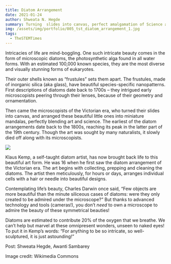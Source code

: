 ```yaml
---
title: Diatom Arrangement 
date: 2021-01-24
author: Shweata N. Hegde
summary: Turning  slides into canvas, perfect amalgamation of Science and Art!
img: /assets/img/portfolio/005_tst_diatom_arrangement_1.jpg
tags:
  - TheSTEMTimes
---
```

Intricacies of life are mind-boggling. One such intricate beauty comes in the form of microscopic diatoms, the photosynthetic alga found in all water forms. With an estimated 100,000 known species, they are the most diverse and visually stunning forms of eukaryotes.

Their outer shells known as “frustules” sets them apart. The frustules, made of inorganic silica (aka glass), have beautiful species-specific nanopatterns. First descriptions of diatoms date back to 1700s – they intrigued early microscopists peering through their lenses, because of their geometry and ornamentation.

Then came the microscopists of the Victorian era, who turned their slides into canvas, and arranged these beautiful little ones into miniature mandalas, perfectly blending art and science. The earliest of the diatom arrangements date back to the 1800s, reaching its peak in the latter part of the 19th century. Though the art was sought by many naturalists, it slowly died off along with its microscopists.

<img src = '/static/img/portfolio/005_tst_diatom_arrangement_2.jpg'>

Klaus Kemp, a self-taught diatom artist, has now brought back life to this beautiful art form. He was 16 when he first saw the diatom arrangement of the Victorian era. The art begins with collecting, prepping and cleaning the diatoms. The artist then meticulously, for hours or days, arranges individual cells with a hair or needle into beautiful designs.

Contemplating life’s beauty, Charles Darwin once said, “Few objects are more beautiful than the minute siliceous cases of diatoms: were they only created to be admired under the microscope?” But thanks to advanced technology and tools (cameras!), you don’t *need* to own a microscope to admire the beauty of these symmetrical beauties! 

Diatoms are estimated to contribute 20% of the oxygen that we breathe. We can’t help but marvel at these omnipresent wonders, unseen to naked eyes! To put it in Kemp’s words: “For anything to be so intricate, so well-sculptured, it is just astounding!”

Post: Shweata Hegde, Awanti Sambarey

Image credit: Wikimedia Commons